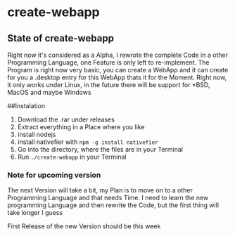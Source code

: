 # create-webapp


## State of create-webapp
Right now it's considered as a Alpha, I rewrote the complete Code in a other Programming Language,  one Feature is only left to re-implement. 
The Program is right now very basic, you can create a WebApp and it can create for you a .desktop entry for this WebApp thats it for the Moment.
Right now, it only works under Linux, in the future there will be support for *BSD, MacOS and maybe Windows

##Instalation
1. Download the .rar under releases
2. Extract everything in a Place where you like
3. install nodejs
4. install nativefier with `npm -g install nativefier`
5. Go into the directory, where the files are in your Terminal
6. Run `./create-webapp` in your Terminal




### Note for upcoming version
The next Version will take a bit, my Plan is to move on to a other Programming Language and that needs Time.
I need to learn the new programming Language and then rewrite the Code, but the first thing will take longer I guess

First Release of the new Version should be this week
